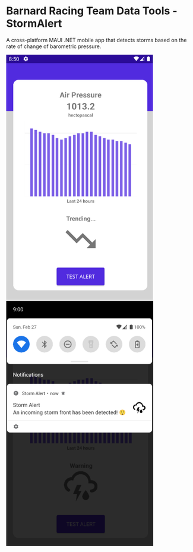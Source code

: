# Barnard Racing Team Data Tools - StormAlert
 
A cross-platform MAUI .NET mobile app that detects storms based on the rate of change of barometric pressure.
 
<img src="./AppMainPage.png" height="660"> <img src="./AppAlert.png" height="660">
<!--
![plot](./AppMainPage.png)
![plot](./AppAlert.png)
-->

